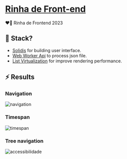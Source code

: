# [Rinha de Front-end](https://codante.io/rinha-frontend)

❤️‍🔥 Rinha de Frontend 2023

## 🧐 Stack?

- [Solidjs](https://www.solidjs.com/) for building user interface.
- [Web Worker Api](https://developer.mozilla.org/pt-BR/docs/Web/API/Web_Workers_API) to process json file.
- [List Virtualization](https://www.patterns.dev/posts/virtual-lists) for improve rendering performance.

## ⚡️ Results

### Navigation

![navigation](https://github.com/JuniorAlbuquerque/rinha-frontend/assets/42422605/461f46f8-8644-4b3f-b4be-5a1ebc0d59ce)

### Timespan

![timespan](https://github.com/JuniorAlbuquerque/rinha-frontend/assets/42422605/df154054-f675-4292-9255-52cf82f431e8)

### Tree navigation
![accessibilidade](https://github.com/JuniorAlbuquerque/rinha-frontend/assets/42422605/e2e9efe6-a20e-4d21-bd26-9c8b76a32724)
